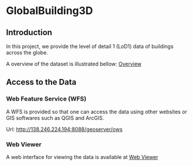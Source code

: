 # GlobalBuilding3D

## Introduction
In this project, we provide the level of detail 1 (LoD1) data of buildings across the globe.

A overview of the dataset is illustrated bellow:
[Overview](./figures/overview.png)

## Access to the Data
### Web Feature Service (WFS)
A WFS is provided so that one can access the data using other websites or GIS softwares such as QGIS and ArcGIS.

Url: http://138.246.224.194:8088/geoserver/ows

### Web Viewer
A web interface for viewing the data is available at [Web Viewer](http://138.246.224.194/)
